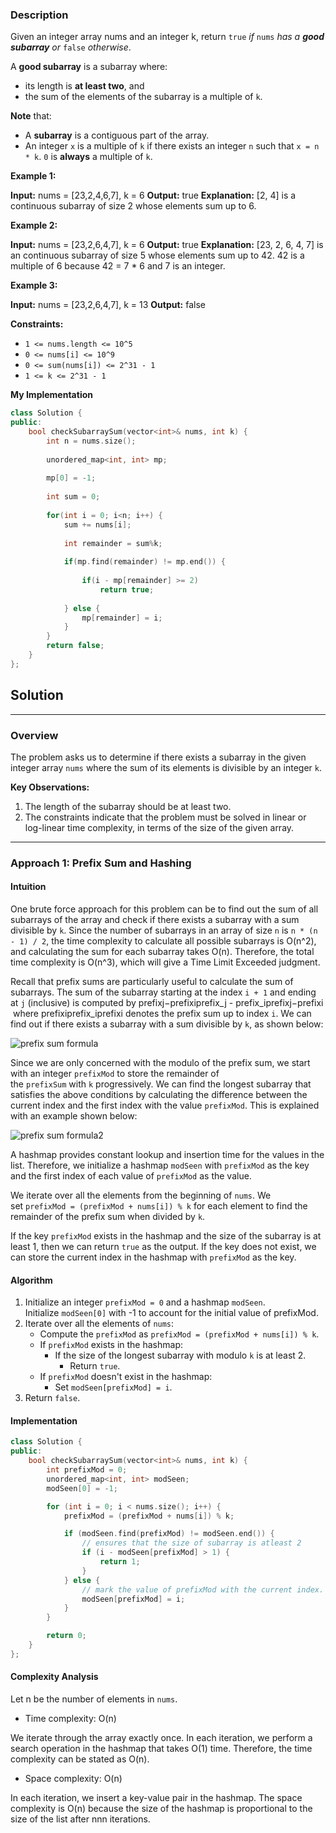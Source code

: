 ### Description

Given an integer array nums and an integer k, return `true` _if_ `nums` _has a **good subarray** or_ `false` _otherwise_.

A **good subarray** is a subarray where:

- its length is **at least two**, and
- the sum of the elements of the subarray is a multiple of `k`.

**Note** that:

- A **subarray** is a contiguous part of the array.
- An integer `x` is a multiple of `k` if there exists an integer `n` such that `x = n * k`. `0` is **always** a multiple of `k`.

**Example 1:**

**Input:** nums = [23,2,4,6,7], k = 6
**Output:** true
**Explanation:** [2, 4] is a continuous subarray of size 2 whose elements sum up to 6.

**Example 2:**

**Input:** nums = [23,2,6,4,7], k = 6
**Output:** true
**Explanation:** [23, 2, 6, 4, 7] is an continuous subarray of size 5 whose elements sum up to 42.
42 is a multiple of 6 because 42 = 7 * 6 and 7 is an integer.

**Example 3:**

**Input:** nums = [23,2,6,4,7], k = 13
**Output:** false

**Constraints:**

- `1 <= nums.length <= 10^5`
- `0 <= nums[i] <= 10^9`
- `0 <= sum(nums[i]) <= 2^31 - 1`
- `1 <= k <= 2^31 - 1`

**My Implementation**

```cpp
class Solution {
public:
    bool checkSubarraySum(vector<int>& nums, int k) {
        int n = nums.size();
        
        unordered_map<int, int> mp;
        
        mp[0] = -1;
        
        int sum = 0;
        
        for(int i = 0; i<n; i++) {
            sum += nums[i];
            
            int remainder = sum%k;
            
            if(mp.find(remainder) != mp.end()) {
                
                if(i - mp[remainder] >= 2)
                    return true;
                
            } else {
                mp[remainder] = i;
            }
        }
        return false;
    }
};
```

## Solution

---

### Overview

The problem asks us to determine if there exists a subarray in the given integer array `nums` where the sum of its elements is divisible by an integer `k`.

**Key Observations:**

1. The length of the subarray should be at least two.
2. The constraints indicate that the problem must be solved in linear or log-linear time complexity, in terms of the size of the given array.

---

### Approach 1: Prefix Sum and Hashing

#### Intuition

One brute force approach for this problem can be to find out the sum of all subarrays of the array and check if there exists a subarray with a sum divisible by `k`. Since the number of subarrays in an array of size `n` is `n * (n - 1) / 2`, the time complexity to calculate all possible subarrays is O(n^2), and calculating the sum for each subarray takes O(n). Therefore, the total time complexity is O(n^3), which will give a Time Limit Exceeded judgment.

Recall that prefix sums are particularly useful to calculate the sum of subarrays. The sum of the subarray starting at the index `i + 1` and ending at `j` (inclusive) is computed by prefixj−prefixiprefix_j - prefix_iprefixj​−prefixi​ where prefixiprefix_iprefixi​ denotes the prefix sum up to index `i`. We can find out if there exists a subarray with a sum divisible by `k`, as shown below:

![prefix sum formula](https://leetcode.com/problems/continuous-subarray-sum/Figures/523/Slide1.png)

Since we are only concerned with the modulo of the prefix sum, we start with an integer `prefixMod` to store the remainder of the `prefixSum` with `k` progressively. We can find the longest subarray that satisfies the above conditions by calculating the difference between the current index and the first index with the value `prefixMod`. This is explained with an example shown below:

![prefix sum formula2](https://leetcode.com/problems/continuous-subarray-sum/Figures/523/Slide2.png)

A hashmap provides constant lookup and insertion time for the values in the list. Therefore, we initialize a hashmap `modSeen` with `prefixMod` as the key and the first index of each value of `prefixMod` as the value.

We iterate over all the elements from the beginning of `nums`. We set `prefixMod = (prefixMod + nums[i]) % k` for each element to find the remainder of the prefix sum when divided by `k`.

If the key `prefixMod` exists in the hashmap and the size of the subarray is at least 1, then we can return `true` as the output. If the key does not exist, we can store the current index in the hashmap with `prefixMod` as the key.

#### Algorithm

1. Initialize an integer `prefixMod = 0` and a hashmap `modSeen`. Initialize `modSeen[0]` with -1 to account for the initial value of prefixMod.
2. Iterate over all the elements of `nums`:
    - Compute the `prefixMod` as `prefixMod = (prefixMod + nums[i]) % k`.
    - If `prefixMod` exists in the hashmap:
        - If the size of the longest subarray with modulo `k` is at least 2.
            - Return `true`.  
    - If `prefixMod` doesn't exist in the hashmap:
        - Set `modSeen[prefixMod] = i`.
3. Return `false`.

#### Implementation

```cpp
class Solution {
public:
    bool checkSubarraySum(vector<int>& nums, int k) {
        int prefixMod = 0;
        unordered_map<int, int> modSeen;
        modSeen[0] = -1;

        for (int i = 0; i < nums.size(); i++) {
            prefixMod = (prefixMod + nums[i]) % k;

            if (modSeen.find(prefixMod) != modSeen.end()) {
                // ensures that the size of subarray is atleast 2
                if (i - modSeen[prefixMod] > 1) {
                    return 1;
                }
            } else {
                // mark the value of prefixMod with the current index.
                modSeen[prefixMod] = i;
            }
        }

        return 0;
    }
};
```

#### Complexity Analysis

Let n be the number of elements in `nums`.

- Time complexity: O(n)

We iterate through the array exactly once. In each iteration, we perform a search operation in the hashmap that takes O(1) time. Therefore, the time complexity can be stated as O(n).

- Space complexity: O(n)

In each iteration, we insert a key-value pair in the hashmap. The space complexity is O(n) because the size of the hashmap is proportional to the size of the list after nnn iterations.

